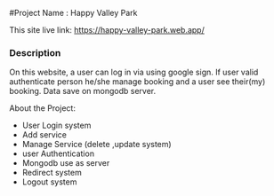 #Project Name : Happy Valley Park

This site live link: https://happy-valley-park.web.app/

### Description

On this website, a user can log in via using google sign. If user valid authenticate person he/she manage booking and a user see their(my) booking.
Data save on mongodb server.

About the Project:

- User Login system
- Add service
- Manage Service (delete ,update system)
- user Authentication
- Mongodb use as server
- Redirect system
- Logout system
